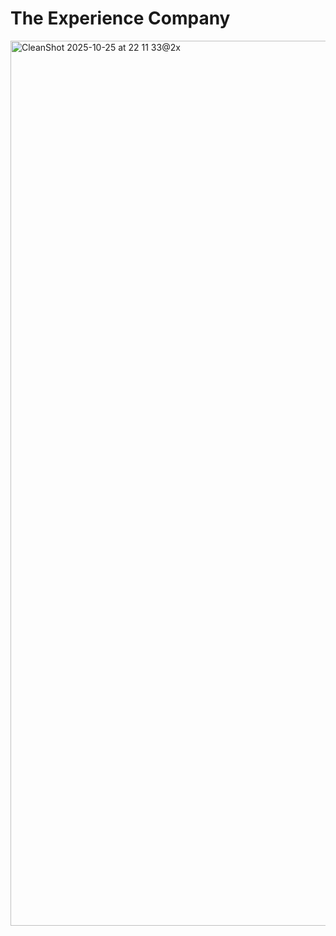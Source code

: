 # The Experience Company

<img width="1528" height="1416" alt="CleanShot 2025-10-25 at 22 11 33@2x" src="https://github.com/user-attachments/assets/852f3303-8054-4940-bd27-0608c73ed53e" />
